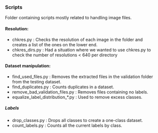### Scripts
Folder containing scripts mostly related to handling image files. 

#### Resolution:
- chkres.py : Checks the resolution of each image in the folder and creates a list of the ones on the lower end.
- chkres_dirs.py : Had a situation where we wanted to use chkres.py to check the number of resolutions < 640 per directory

#### Dataset manipulation:
- find_used_files.py : Removes the extracted files in the validation folder from the testing dataset.
- find_duplicates.py : Counts duplicates in a dataset.
- remove_bad_validation_files.py :  Removes files containing no labels.
- equalize_label_distribution_*.py : Used to remove excess classes.
##### Labels
- drop_classes.py : Drops all classes to create a one-class dataset.
- count_labels.py : Counts all the current labels by class.